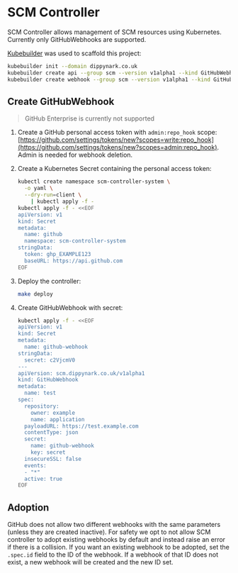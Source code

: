 # SCM Controller

SCM Controller allows management of SCM resources using Kubernetes. Currently only GitHubWebhooks
are supported.

[Kubebuilder](https://github.com/kubernetes-sigs/kubebuilder) was used to scaffold this project:

```sh
kubebuilder init --domain dippynark.co.uk
kubebuilder create api --group scm --version v1alpha1 --kind GitHubWebhook
kubebuilder create webhook --group scm --version v1alpha1 --kind GitHubWebhook --defaulting --programmatic-validation
```

## Create GitHubWebhook

> GitHub Enterprise is currently not supported

1. Create a GitHub personal access token with `admin:repo_hook` scope:
[https://github.com/settings/tokens/new?scopes=write:repo_hook](https://github.com/settings/tokens/new?scopes=admin:repo_hook).
Admin is needed for webhook deletion.

1. Create a Kubernetes Secret containing the personal access token:

    ```sh
    kubectl create namespace scm-controller-system \
      -o yaml \
      --dry-run=client \
        | kubectl apply -f -
    kubectl apply -f - <<EOF
    apiVersion: v1
    kind: Secret
    metadata:
      name: github
      namespace: scm-controller-system
    stringData:
      token: ghp_EXAMPLE123
      baseURL: https://api.github.com
    EOF
    ```

1. Deploy the controller:

    ```sh
    make deploy
    ```

1. Create GitHubWebhook with secret:

    ```sh
    kubectl apply -f - <<EOF
    apiVersion: v1
    kind: Secret
    metadata:
      name: github-webhook
    stringData:
      secret: c2VjcmV0
    ---
    apiVersion: scm.dippynark.co.uk/v1alpha1
    kind: GitHubWebhook
    metadata:
      name: test
    spec:
      repository:
        owner: example
        name: application
      payloadURL: https://test.example.com
      contentType: json
      secret:
        name: github-webhook
        key: secret
      insecureSSL: false
      events:
      - "*"
      active: true
    EOF
    ```

## Adoption

GitHub does not allow two different webhooks with the same parameters (unless they are created
inactive). For safety we opt to not allow SCM controller to adopt existing webhooks by default and
instead raise an error if there is a collision. If you want an existing webhook to be adopted, set
the `.spec.id` field to the ID of the webhook. If a webhook of that ID does not exist, a new webhook
will be created and the new ID set.
